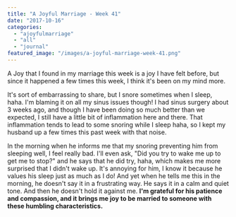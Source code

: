 ```yaml
---
title: "A Joyful Marriage - Week 41"
date: "2017-10-16"
categories: 
  - "ajoyfulmarriage"
  - "all"
  - "journal"
featured_image: "/images/a-joyful-marriage-week-41.png"
---
```


A Joy that I found in my marriage this week is a joy I have felt before, but since it happened a few times this week, I think it's been on my mind more.

It's sort of embarrassing to share, but I snore sometimes when I sleep, haha. I'm blaming it on all my sinus issues though! I had sinus surgery about 3 weeks ago, and though I have been doing so much better than we expected, I still have a little bit of inflammation here and there. That inflammation tends to lead to some snoring while I sleep haha, so I kept my husband up a few times this past week with that noise.

In the morning when he informs me that my snoring preventing him from sleeping well, I feel really bad. I'll even ask, "Did you try to wake me up to get me to stop?" and he says that he did try, haha, which makes me more surprised that I didn't wake up. It's annoying for him, I know it because he values his sleep just as much as I do! And yet when he tells me this in the morning, he doesn't say it in a frustrating way. He says it in a calm and quiet tone. And then he doesn't hold it against me. **I'm grateful for his patience and compassion, and it brings me joy to be married to someone with these humbling characteristics.**
